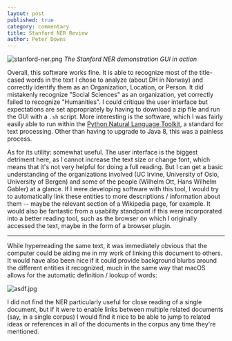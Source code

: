 ```yaml
---
layout: post
published: true
category: commentary
title: Stanford NER Review
author: Peter Downs
---
```

![stanford-ner.png]({{site.baseurl}}/assets/stanford-ner.png)
*The Stanford NER demonstration GUI in action*

Overall, this software works fine. It is able to recognize most of the title-cased words in the text I chose to analyze (about DH in Norway) and correctly identify them as an Organization, Location, or Person. It did mistakenly recognize "Social Sciences" as an organization, yet correctly failed to recognize "Humanities". I could critique the user interface but expectations are set appropriately by having to download a zip file and run the GUI with a `.sh` script. More interesting is the software, which I was fairly easily able to run within the [Python Natural Language Toolkit](www.nltk.org), a standard for text processing. Other than having to upgrade to Java 8, this was a painless process.

As for its utility: somewhat useful. The user interface is the biggest detriment here, as I cannot increase the text size or change font, which means that it's not very helpful for doing a full reading. But I can get a basic understanding of the organizations involved (UC Irvine, University of Oslo, University of Bergen) and some of the people (Wilhelm Ott, Hans Wilhelm Gabler) at a glance. If I were developing software with this tool, I would try to automatically link these entities to more descriptions / information about them -- maybe the relevant section of a Wikipedia page, for example. It would also be fantastic from a usability standpoint if this were incorporated into a better reading tool, such as the browser on which I originally accessed the text, maybe in the form of a browser plugin.

----

While hyperreading the same text, it was immediately obvious that the computer could be aiding me in my work of linking this document to others. It would have also been nice if it could provide background blurbs around the different entities it recognized, much in the same way that macOS allows for the automatic definition / lookup of words:

![asdf.jpg]({{site.baseurl}}/assets/asdf.jpg)

I did not find the NER particularly useful for close reading of a single document, but if it were to enable links between multiple related documents (say, in a single corpus) I would find it nice to be able to jump to related ideas or references in all of the documents in the corpus any time they're mentioned.